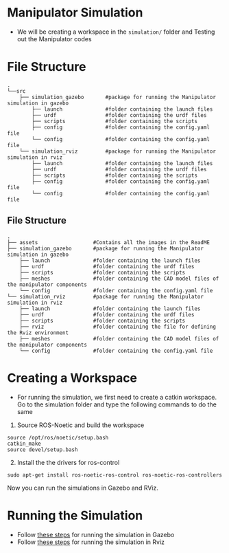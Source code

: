 # Manipulator Simulation
* We will be creating a workspace in the `simulation/` folder and Testing out the Manipulator codes

# File Structure
    .
    └──src
        ├── simulation_gazebo       #package for running the Manipulator simulation in gazebo
            ├── launch              #folder containing the launch files
            ├── urdf                #folder containing the urdf files           
            ├── scripts             #folder containing the scripts
            ├── config              #folder containing the config.yaml file
            └── config              #folder containing the config.yaml file
        └── simulation_rviz         #package for running the Manipulator simulation in rviz
            ├── launch              #folder containing the launch files
            ├── urdf                #folder containing the urdf files           
            ├── scripts             #folder containing the scripts
            ├── config              #folder containing the config.yaml file
            └── config              #folder containing the config.yaml file

## File Structure
    .
    ├── assets                  #Contains all the images in the ReadME
    ├── simulation_gazebo       #package for running the Manipulator simulation in gazebo
        ├── launch              #folder containing the launch files
        ├── urdf                #folder containing the urdf files           
        ├── scripts             #folder containing the scripts
        ├── meshes              #folder containing the CAD model files of the manipulator components
        └── config              #folder containing the config.yaml file
    └── simulation_rviz         #package for running the Manipulator simulation in rviz
        ├── launch              #folder containing the launch files
        ├── urdf                #folder containing the urdf files           
        ├── scripts             #folder containing the scripts
        ├── rviz                #folder containing the file for defining the Rviz environment
        ├── meshes              #folder containing the CAD model files of the manipulator components 
        └── config              #folder containing the config.yaml file

# Creating a Workspace
* For running the simulation, we first need to create a catkin workspace. Go to the simulation folder and type the following commands to do the same

1) Source ROS-Noetic and build the workspace 
```
source /opt/ros/noetic/setup.bash
catkin_make
source devel/setup.bash
```
2) Install the the drivers for ros-control

```
sudo apt-get install ros-noetic-ros-control ros-noetic-ros-controllers
```

Now you can run the simulations in Gazebo and RViz.

# Running the Simulation
* Follow [these steps](https://github.com/SRA-VJTI/ROS-Workshop-2.1/tree/master/simulation/simulation_gazebo) for running the simulation in Gazebo
* Follow [these steps](https://github.com/SRA-VJTI/ROS-Workshop-2.1/tree/master/simulation/simulation_rviz) for running the simulation in Rviz
